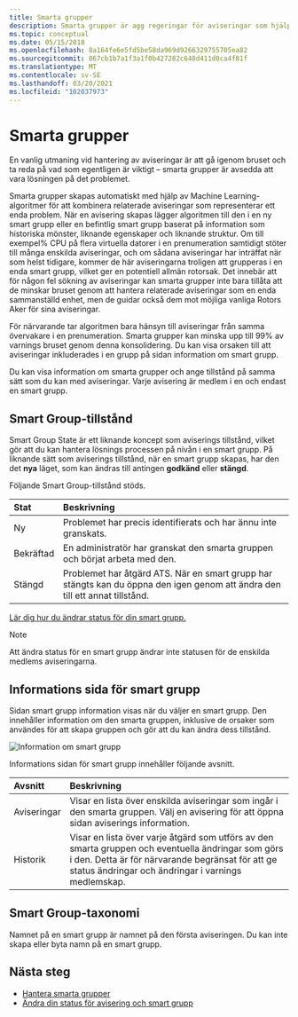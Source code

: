 ```yaml
---
title: Smarta grupper
description: Smarta grupper är agg regeringar för aviseringar som hjälper dig att minska aviserings bruset
ms.topic: conceptual
ms.date: 05/15/2018
ms.openlocfilehash: 8a164fe6e5fd5be58da969d9266329755705ea82
ms.sourcegitcommit: 867cb1b7a1f3a1f0b427282c648d411d0ca4f81f
ms.translationtype: MT
ms.contentlocale: sv-SE
ms.lasthandoff: 03/20/2021
ms.locfileid: "102037973"
---
```

# <a name="smart-groups"></a>Smarta grupper

En vanlig utmaning vid hantering av aviseringar är att gå igenom bruset och ta reda på vad som egentligen är viktigt – smarta grupper är avsedda att vara lösningen på det problemet.  

Smarta grupper skapas automatiskt med hjälp av Machine Learning-algoritmer för att kombinera relaterade aviseringar som representerar ett enda problem.  När en avisering skapas lägger algoritmen till den i en ny smart grupp eller en befintlig smart grupp baserat på information som historiska mönster, liknande egenskaper och liknande struktur. Om till exempel% CPU på flera virtuella datorer i en prenumeration samtidigt stöter till många enskilda aviseringar, och om sådana aviseringar har inträffat när som helst tidigare, kommer de här aviseringarna troligen att grupperas i en enda smart grupp, vilket ger en potentiell allmän rotorsak. Det innebär att för någon fel sökning av aviseringar kan smarta grupper inte bara tillåta att de minskar bruset genom att hantera relaterade aviseringar som en enda sammanställd enhet, men de guidar också dem mot möjliga vanliga Rotors Aker för sina aviseringar.

För närvarande tar algoritmen bara hänsyn till aviseringar från samma övervakare i en prenumeration. Smarta grupper kan minska upp till 99% av varnings bruset genom denna konsolidering. Du kan visa orsaken till att aviseringar inkluderades i en grupp på sidan information om smart grupp.

Du kan visa information om smarta grupper och ange tillstånd på samma sätt som du kan med aviseringar. Varje avisering är medlem i en och endast en smart grupp. 

## <a name="smart-group-state"></a>Smart Group-tillstånd

Smart Group State är ett liknande koncept som aviserings tillstånd, vilket gör att du kan hantera lösnings processen på nivån i en smart grupp. På liknande sätt som aviserings tillstånd, när en smart grupp skapas, har den det **nya** läget, som kan ändras till antingen **godkänd** eller **stängd**.

Följande Smart Group-tillstånd stöds.

| Stat | Beskrivning |
|:---|:---|
| Ny | Problemet har precis identifierats och har ännu inte granskats. |
| Bekräftad | En administratör har granskat den smarta gruppen och börjat arbeta med den. |
| Stängd | Problemet har åtgärd ATS. När en smart grupp har stängts kan du öppna den igen genom att ändra den till ett annat tillstånd. |

[Lär dig hur du ändrar status för din smart grupp.](./alerts-managing-alert-states.md?toc=%2fazure%2fazure-monitor%2ftoc.json)

> [!NOTE]
>  Att ändra status för en smart grupp ändrar inte statusen för de enskilda medlems aviseringarna.

## <a name="smart-group-details-page"></a>Informations sida för smart grupp

Sidan smart grupp information visas när du väljer en smart grupp. Den innehåller information om den smarta gruppen, inklusive de orsaker som användes för att skapa gruppen och gör att du kan ändra dess tillstånd.
 
![Information om smart grupp](media/alerts-smartgroups-overview/smart-group-detail.png)


Informations sidan för smart grupp innehåller följande avsnitt.

| Avsnitt | Beskrivning |
|:---|:---|
| Aviseringar | Visar en lista över enskilda aviseringar som ingår i den smarta gruppen. Välj en avisering för att öppna sidan aviserings information. |
| Historik | Visar en lista över varje åtgärd som utförs av den smarta gruppen och eventuella ändringar som görs i den. Detta är för närvarande begränsat för att ge status ändringar och ändringar i varnings medlemskap. |

## <a name="smart-group-taxonomy"></a>Smart Group-taxonomi

Namnet på en smart grupp är namnet på den första aviseringen. Du kan inte skapa eller byta namn på en smart grupp.

## <a name="next-steps"></a>Nästa steg

- [Hantera smarta grupper](./alerts-managing-smart-groups.md?toc=%2fazure%2fazure-monitor%2ftoc.json)
- [Ändra din status för avisering och smart grupp](./alerts-managing-alert-states.md?toc=%2fazure%2fazure-monitor%2ftoc.json)